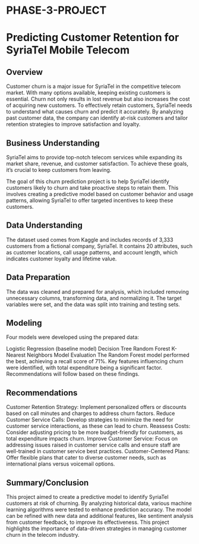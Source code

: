# PHASE-3-PROJECT

# Predicting Customer Retention for SyriaTel Mobile Telecom

## Overview
Customer churn is a major issue for SyriaTel in the competitive telecom market. With many options available, keeping existing customers is essential. Churn not only results in lost revenue but also increases the cost of acquiring new customers. To effectively retain customers, SyriaTel needs to understand what causes churn and predict it accurately. By analyzing past customer data, the company can identify at-risk customers and tailor retention strategies to improve satisfaction and loyalty.

## Business Understanding
SyriaTel aims to provide top-notch telecom services while expanding its market share, revenue, and customer satisfaction. To achieve these goals, it’s crucial to keep customers from leaving.

The goal of this churn prediction project is to help SyriaTel identify customers likely to churn and take proactive steps to retain them. This involves creating a predictive model based on customer behavior and usage patterns, allowing SyriaTel to offer targeted incentives to keep these customers.

## Data Understanding
The dataset used comes from Kaggle and includes records of 3,333 customers from a fictional company, SyriaTel. It contains 20 attributes, such as customer locations, call usage patterns, and account length, which indicates customer loyalty and lifetime value.

## Data Preparation
The data was cleaned and prepared for analysis, which included removing unnecessary columns, transforming data, and normalizing it. The target variables were set, and the data was split into training and testing sets.

## Modeling
Four models were developed using the prepared data:

Logistic Regression (baseline model)
Decision Tree
Random Forest
K-Nearest Neighbors
Model Evaluation
The Random Forest model performed the best, achieving a recall score of 71%. Key features influencing churn were identified, with total expenditure being a significant factor. Recommendations will follow based on these findings.

## Recommendations

Customer Retention Strategy: Implement personalized offers or discounts based on call minutes and charges to address churn factors.
Reduce Customer Service Calls: Develop strategies to minimize the need for customer service interactions, as these can lead to churn.
Reassess Costs: Consider adjusting pricing to be more budget-friendly for customers, as total expenditure impacts churn.
Improve Customer Service: Focus on addressing issues raised in customer service calls and ensure staff are well-trained in customer service best practices.
Customer-Centered Plans: Offer flexible plans that cater to diverse customer needs, such as international plans versus voicemail options.
## Summary/Conclusion
This project aimed to create a predictive model to identify SyriaTel customers at risk of churning. By analyzing historical data, various machine learning algorithms were tested to enhance prediction accuracy. The model can be refined with new data and additional features, like sentiment analysis from customer feedback, to improve its effectiveness. This project highlights the importance of data-driven strategies in managing customer churn in the telecom industry.
